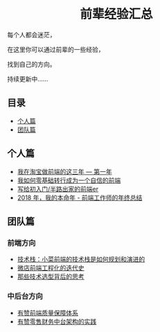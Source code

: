 <h1 align="center">前辈经验汇总</h1>

每个人都会迷茫，

在这里你可以通过前辈的一些经验，

找到自己的方向。

持续更新中……


## 目录

* [个人篇](#个人篇)
* [团队篇](#团队篇)



## 个人篇
 * [我在淘宝做前端的这三年 — 第一年](https://juejin.im/post/5c74d4b9e51d4512c37ea03b)
 * [我如何零基础转行成为一个自信的前端](https://juejin.im/post/5c75d34851882564965edb23)
 * [写给初入门/半路出家的前端er](https://juejin.im/post/5cb4b881f265da0374186fd9)
 * [2018 年，我的本命年 - 前端工作师的年终总结](https://github.com/biaochenxuying/blog/issues/19)


## 团队篇

### 前端方向
 * [技术栈：小菜前端的技术栈是如何规划和演进的](https://juejin.im/post/5c99c17df265da6129788ae2)
 * [微店前端工程化的迭代史](https://juejin.im/post/5d4cee556fb9a06b30702eda)
 * [那些技术选型背后的思考](https://www.infoq.cn/article/X5pY_PyBX1T5Vay0wOfJ)


### 中后台方向
 * [有赞前端质量保障体系](https://juejin.im/post/5d24096ee51d454d1d6285a1)
 * [有赞零售财务中台架构的实践](https://www.toutiao.com/a6723064994306458123)

